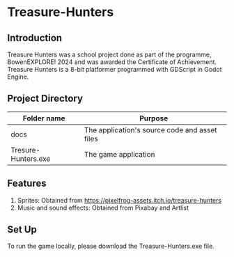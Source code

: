 # Treasure-Hunters

## Introduction 

Treasure Hunters was a school project done as part of the programme, BowenEXPLORE! 2024 and was awarded the Certificate of Achievement. Treasure Hunters is a 8-bit platformer programmed with GDScript in Godot Engine.

## Project Directory

| Folder name  | Purpose |
| ------- | ------ |
| docs | The application's source code and asset files |
| Tresure-Hunters.exe | The game application |

## Features

1. Sprites: Obtained from https://pixelfrog-assets.itch.io/treasure-hunters
2. Music and sound effects: Obtained from Pixabay and Artlist

## Set Up

To run the game locally, please download the Treasure-Hunters.exe file.
